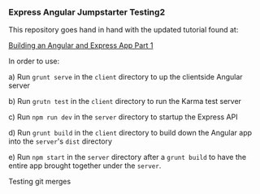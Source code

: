 ### Express Angular Jumpstarter Testing2

This repository goes hand in hand with the updated tutorial found at:

[Building an Angular and Express App Part 1](http://start.jcolemorrison.com/building-an-angular-and-express-app-part-1/)

In order to use:

a) Run `grunt serve` in the `client` directory to up the clientside Angular server

b) Run `grutn test` in the `client` directory to run the Karma test server

c) Run `npm run dev` in the `server` directory to startup the Express API

d) Run `grunt build` in the `client` directory to build down the Angular app into the `server`'s `dist` directory

e) Run `npm start` in the `server` directory after a `grunt build` to have the entire app brought together under the `server`.

Testing git merges
